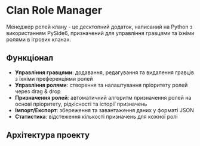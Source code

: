 # Clan Role Manager

Менеджер ролей клану - це десктопний додаток, написаний на Python з використанням PySide6, призначений для управління гравцями та їхніми ролями в ігрових кланах.

## Функціонал

- **Управління гравцями**: додавання, редагування та видалення гравців з їхніми преференціями ролей
- **Управління ролями**: створення та налаштування пріоритету ролей через drag & drop
- **Призначення ролей**: автоматичний алгоритм призначення ролей на основі пріоритету, рідкісності та історії призначень
- **Імпорт/Експорт**: збереження та завантаження даних у форматі JSON
- **Статистика**: відстеження кількості призначень для кожної ролі

## Архітектура проекту
